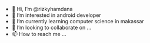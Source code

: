 - 👋 Hi, I’m @rizkyhamdana
- 👀 I’m interested in android developer
- 🌱 I’m currently learning computer science in makassar
- 💞️ I’m looking to collaborate on ...
- 📫 How to reach me ...

<!---
rizkyhamdana/rizkyhamdana is a ✨ special ✨ repository because its `README.md` (this file) appears on your GitHub profile.
You can click the Preview link to take a look at your changes.
--->
